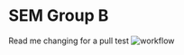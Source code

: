 # SEM Group B
Read me changing for a pull test
![workflow](https://github.com/<UserName>/<RepositoryName>/actions/workflows/main.yml/badge.svg)